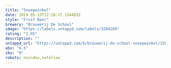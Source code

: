 ```yaml
---
title: "Snoepwinkel"
date: 2019-05-15T12:18:17.134493Z
style: "Fruit Beer"
brewery: "Brouwerij De School"
image: "https://labels.untappd.com/labels/3204289"
rating: "2.95"
description: ""
untappd_url: "https://untappd.com/b/brouwerij-de-school-snoepwinkel/3204289"
abv: "6.5"
ibu: "0"
robots: noindex,nofollow
---
```

